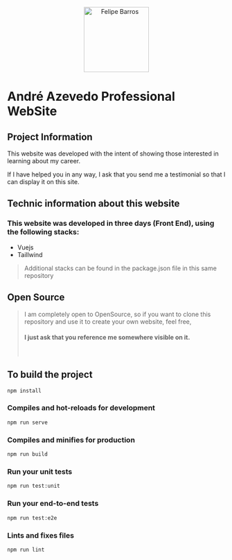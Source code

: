<p align="center">
  <img src="https://media.licdn.com/dms/image/C4D03AQGvs02j-sGxug/profile-displayphoto-shrink_800_800/0/1650661791428?e=1725494400&v=beta&t=jLqcfIkUSNc4-3My_q2xtHNlO3IC7AcWYNHw9AtH47E" alt="Felipe Barros" width="150">
</p>

# André Azevedo Professional WebSite

## Project Information

This website was developed with the intent of showing those interested in learning about my career.

<!-- Here, I describe the companies that trusted in my KnowHow to develop their Apps/Sites/Crawlers/Web Systems. I detail many of the systems I have developed, both in collaboration with work partners and on my own in freelancing gigs that have earned me recognition throughout my career as a Dev. 

> #### If I have been through your company or developed something for you, I deeply thank you for trusting in me, you have helped me grow professionally.
> &nbsp; -->

If I have helped you in any way, I ask that you send me a testimonial so that I can display it on this site.

## Technic information about this website
### This website was developed in three days (Front End), using the following stacks:
* Vuejs
* Taillwind

> Additional stacks can be found in the package.json file in this same repository


## Open Source
> I am completely open to OpenSource, so if you want to clone this repository and use it to create your own website, feel free, 
> #### __I just ask that you reference me somewhere visible on it.__
> &nbsp;

## To build the project
```
npm install
```

### Compiles and hot-reloads for development
```
npm run serve
```

### Compiles and minifies for production
```
npm run build
```

### Run your unit tests
```
npm run test:unit
```

### Run your end-to-end tests
```
npm run test:e2e
```

### Lints and fixes files
```
npm run lint
```
